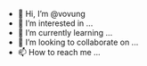 - 👋 Hi, I’m @vovung
- 👀 I’m interested in ...
- 🌱 I’m currently learning ...
- 💞️ I’m looking to collaborate on ...
- 📫 How to reach me ...

<!---
vovung/vovung is a ✨ special ✨ repository because its `README.md` (this file) appears on your GitHub profile.
You can click the Preview link to take a look at your changes.
--->
